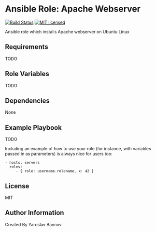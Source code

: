 Ansible Role: Apache Webserver
=========

[![Build Status](https://img.shields.io/travis/iaroslavb/ansible-role-apache/master.svg?style=for-the-badge)](https://travis-ci.org/iaroslavb/ansible-role-apache)
[![MIT licensed](https://img.shields.io/badge/license-MIT-blue.svg?style=for-the-badge)](https://raw.githubusercontent.com/iaroslavb/ansible-role-apache/master/LICENSE)

Ansible role which installs Apache webserver on Ubuntu Linux

Requirements
------------

TODO

Role Variables
--------------

TODO

Dependencies
------------

None

Example Playbook
----------------

TODO

Including an example of how to use your role (for instance, with variables passed in as parameters) is always nice for users too:

    - hosts: servers
      roles:
         - { role: username.rolename, x: 42 }

License
-------

MIT

Author Information
------------------

Created By Yaroslav Bannov
